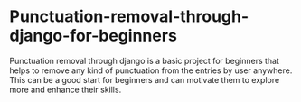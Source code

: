 # Punctuation-removal-through-django-for-beginners
Punctuation removal through django is a basic project for beginners that helps to remove any kind of punctuation from the entries by user anywhere. This can be a good start for beginners and can motivate them to explore more and enhance their skills.

